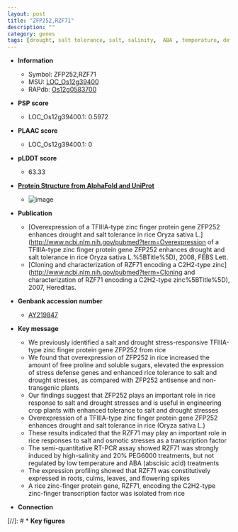 ```yaml
---
layout: post
title: "ZFP252,RZF71"
description: ""
category: genes
tags: [drought, salt tolerance, salt, salinity,  ABA , temperature, defense, root, culm, transcription factor, flower]
---
```


* **Information**  
    + Symbol: ZFP252,RZF71  
    + MSU: [LOC_Os12g39400](http://rice.plantbiology.msu.edu/cgi-bin/ORF_infopage.cgi?orf=LOC_Os12g39400)  
    + RAPdb: [Os12g0583700](http://rapdb.dna.affrc.go.jp/viewer/gbrowse_details/irgsp1?name=Os12g0583700)  

* **PSP score**  
    + LOC_Os12g39400.1: 0.5972 

* **PLAAC score**  
    + LOC_Os12g39400.1: 0 

* **pLDDT score**
    + 63.33

* **[Protein Structure from AlphaFold and UniProt](https://www.uniprot.org/uniprotkb/Q2QN06/entry#structure)**
    + ![image](https://ricepsp.github.io/images/Q2/AF-Q2QN06-F1.png)

* **Publication**  
    + [Overexpression of a TFIIIA-type zinc finger protein gene ZFP252 enhances drought and salt tolerance in rice Oryza sativa L.](http://www.ncbi.nlm.nih.gov/pubmed?term=Overexpression of a TFIIIA-type zinc finger protein gene ZFP252 enhances drought and salt tolerance in rice Oryza sativa L.%5BTitle%5D), 2008, FEBS Lett.
    + [Cloning and characterization of RZF71 encoding a C2H2-type zinc](http://www.ncbi.nlm.nih.gov/pubmed?term=Cloning and characterization of RZF71 encoding a C2H2-type zinc%5BTitle%5D), 2007, Hereditas.

* **Genbank accession number**  
    + [AY219847](http://www.ncbi.nlm.nih.gov/nuccore/AY219847)

* **Key message**  
    + We previously identified a salt and drought stress-responsive TFIIIA-type zinc finger protein gene ZFP252 from rice
    + We found that overexpression of ZFP252 in rice increased the amount of free proline and soluble sugars, elevated the expression of stress defense genes and enhanced rice tolerance to salt and drought stresses, as compared with ZFP252 antisense and non-transgenic plants
    + Our findings suggest that ZFP252 plays an important role in rice response to salt and drought stresses and is useful in engineering crop plants with enhanced tolerance to salt and drought stresses
    + Overexpression of a TFIIIA-type zinc finger protein gene ZFP252 enhances drought and salt tolerance in rice (Oryza sativa L.)
    + These results indicated that the RZF71 may play an important role in rice responses to salt and osmotic stresses as a transcription factor
    + The semi-quantitative RT-PCR assay showed RZF71 was strongly induced by high-salinity and 20% PEG6000 treatments, but not regulated by low temperature and ABA (abscisic acid) treatments
    + The expression profiling showed that RZF71 was constitutively expressed in roots, culms, leaves, and flowering spikes
    + A rice zinc-finger protein gene, RZF71, encoding the C2H2-type zinc-finger transcription factor was isolated from rice

* **Connection**  

[//]: # * **Key figures**  


